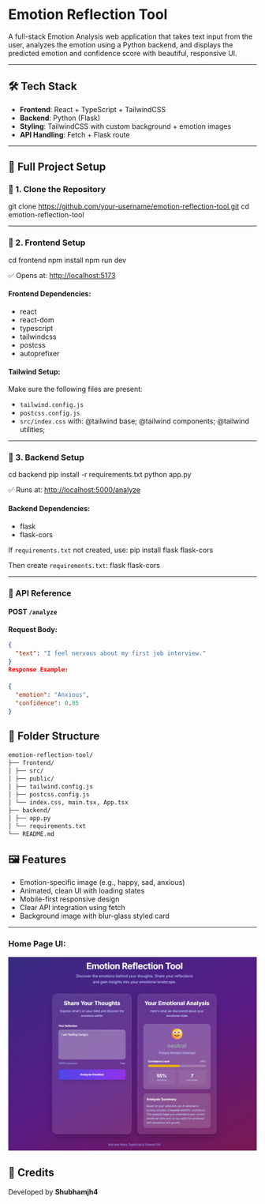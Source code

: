 # Emotion Reflection Tool

A full-stack Emotion Analysis web application that takes text input from the user, analyzes the emotion using a Python backend, and displays the predicted emotion and confidence score with beautiful, responsive UI.

---

## 🛠️ Tech Stack

- **Frontend**: React + TypeScript + TailwindCSS
- **Backend**: Python (Flask)
- **Styling**: TailwindCSS with custom background + emotion images
- **API Handling**: Fetch + Flask route

---

## 🚀 Full Project Setup

### 🔹 1. Clone the Repository

git clone https://github.com/your-username/emotion-reflection-tool.git
cd emotion-reflection-tool



---

### 🔹 2. Frontend Setup

cd frontend
npm install
npm run dev



✅ Opens at: [http://localhost:5173](http://localhost:5173)

#### Frontend Dependencies:
- react
- react-dom
- typescript
- tailwindcss
- postcss
- autoprefixer

#### Tailwind Setup:
Make sure the following files are present:
- `tailwind.config.js`
- `postcss.config.js`
- `src/index.css` with:
@tailwind base;
@tailwind components;
@tailwind utilities;



---

### 🔹 3. Backend Setup

cd backend
pip install -r requirements.txt
python app.py


✅ Runs at: [http://localhost:5000/analyze](http://localhost:5000/analyze)

#### Backend Dependencies:
- flask
- flask-cors

If `requirements.txt` not created, use:
pip install flask flask-cors



Then create `requirements.txt`:
flask
flask-cors



---

### 📡 API Reference

#### POST `/analyze`

**Request Body:**
```json
{
  "text": "I feel nervous about my first job interview."
}
Response Example:

{
  "emotion": "Anxious",
  "confidence": 0.85
}

```
## 📁 Folder Structure

```
emotion-reflection-tool/
├── frontend/
│ ├── src/
│ ├── public/
│ ├── tailwind.config.js
│ ├── postcss.config.js
│ └── index.css, main.tsx, App.tsx
├── backend/
│ ├── app.py
│ └── requirements.txt
└── README.md
```
## 🖼️ Features

- Emotion-specific image (e.g., happy, sad, anxious)
- Animated, clean UI with loading states
- Mobile-first responsive design
- Clear API integration using fetch
- Background image with blur-glass styled card

---


### Home Page UI:


![Home Page](./UI.png)



## 🙌 Credits

Developed by **Shubhamjh4**
